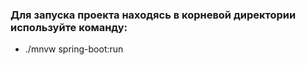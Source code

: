 ### Для запуска проекта находясь в корневой директории используйте команду:

- ./mnvw spring-boot:run